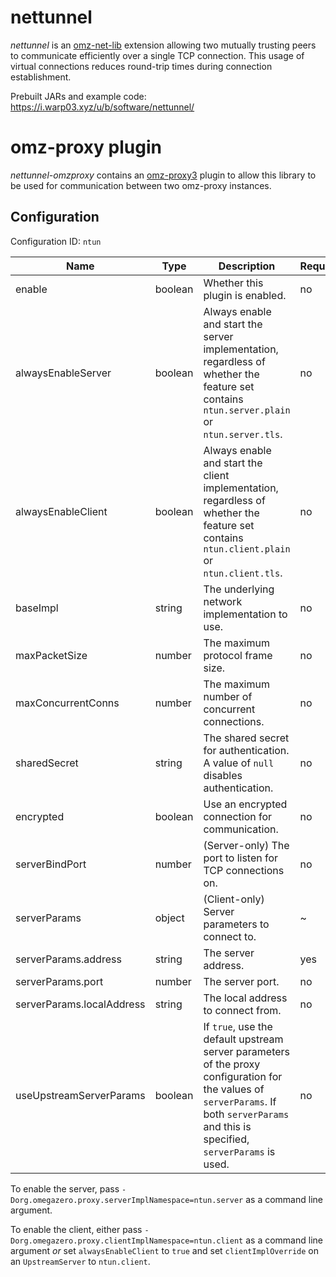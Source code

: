 # nettunnel

*nettunnel* is an [omz-net-lib](https://sw-vc.warpcs.org/omegazero/omz-net-lib) extension allowing two mutually trusting peers to communicate efficiently over a single TCP connection.
This usage of virtual connections reduces round-trip times during connection establishment.

Prebuilt JARs and example code: <https://i.warp03.xyz/u/b/software/nettunnel/>

# omz-proxy plugin

*nettunnel-omzproxy* contains an [omz-proxy3](https://sw-vc.warpcs.org/omegazero/omz-proxy3) plugin to allow this library to be used for communication between two omz-proxy instances.

## Configuration

Configuration ID: `ntun`

| Name | Type | Description | Required | Default value |
| --- | --- | --- | --- | --- |
| enable | boolean | Whether this plugin is enabled. | no | `true` |
| alwaysEnableServer | boolean | Always enable and start the server implementation, regardless of whether the feature set contains `ntun.server.plain` or `ntun.server.tls`. | no | `false` |
| alwaysEnableClient | boolean | Always enable and start the client implementation, regardless of whether the feature set contains `ntun.client.plain` or `ntun.client.tls`. | no | `false` |
| baseImpl | string | The underlying network implementation to use. | no | `"nio"` |
| maxPacketSize | number | The maximum protocol frame size. | no | `16384` |
| maxConcurrentConns | number | The maximum number of concurrent connections. | no | `65535` |
| sharedSecret | string | The shared secret for authentication. A value of `null` disables authentication. | no | `null` |
| encrypted | boolean | Use an encrypted connection for communication. | no | `false` |
| serverBindPort | number | (Server-only) The port to listen for TCP connections on. | no | `NetTunnel.DEFAULT_PORT` (`1184`) |
| serverParams | object | (Client-only) Server parameters to connect to. | ~ | `null` |
| serverParams.address | string | The server address. | yes | - |
| serverParams.port | number | The server port. | no | `NetTunnel.DEFAULT_PORT` |
| serverParams.localAddress | string | The local address to connect from. | no | none (system default) |
| useUpstreamServerParams | boolean | If `true`, use the default upstream server parameters of the proxy configuration for the values of `serverParams`. If both `serverParams` and this is specified, `serverParams` is used. | no | `false` |

To enable the server, pass `-Dorg.omegazero.proxy.serverImplNamespace=ntun.server` as a command line argument.

To enable the client, either pass `-Dorg.omegazero.proxy.clientImplNamespace=ntun.client` as a command line argument *or* set `alwaysEnableClient` to `true` and set `clientImplOverride` on an `UpstreamServer` to `ntun.client`.
